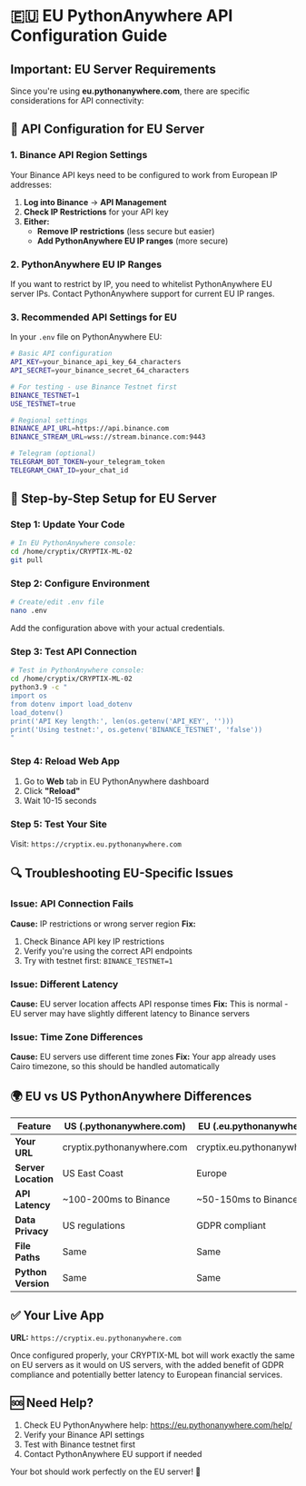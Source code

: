 # 🇪🇺 EU PythonAnywhere API Configuration Guide

## Important: EU Server Requirements

Since you're using **eu.pythonanywhere.com**, there are specific considerations for API connectivity:

## 🔧 API Configuration for EU Server

### 1. Binance API Region Settings
Your Binance API keys need to be configured to work from European IP addresses:

1. **Log into Binance** → **API Management**
2. **Check IP Restrictions** for your API key
3. **Either:**
   - **Remove IP restrictions** (less secure but easier)
   - **Add PythonAnywhere EU IP ranges** (more secure)

### 2. PythonAnywhere EU IP Ranges
If you want to restrict by IP, you need to whitelist PythonAnywhere EU server IPs. Contact PythonAnywhere support for current EU IP ranges.

### 3. Recommended API Settings for EU
In your `.env` file on PythonAnywhere EU:

```bash
# Basic API configuration
API_KEY=your_binance_api_key_64_characters
API_SECRET=your_binance_secret_64_characters

# For testing - use Binance Testnet first
BINANCE_TESTNET=1
USE_TESTNET=true

# Regional settings
BINANCE_API_URL=https://api.binance.com
BINANCE_STREAM_URL=wss://stream.binance.com:9443

# Telegram (optional)
TELEGRAM_BOT_TOKEN=your_telegram_token
TELEGRAM_CHAT_ID=your_chat_id
```

## 🚀 Step-by-Step Setup for EU Server

### Step 1: Update Your Code
```bash
# In EU PythonAnywhere console:
cd /home/cryptix/CRYPTIX-ML-02
git pull
```

### Step 2: Configure Environment
```bash
# Create/edit .env file
nano .env
```

Add the configuration above with your actual credentials.

### Step 3: Test API Connection
```bash
# Test in PythonAnywhere console:
cd /home/cryptix/CRYPTIX-ML-02
python3.9 -c "
import os
from dotenv import load_dotenv
load_dotenv()
print('API Key length:', len(os.getenv('API_KEY', '')))
print('Using testnet:', os.getenv('BINANCE_TESTNET', 'false'))
"
```

### Step 4: Reload Web App
1. Go to **Web** tab in EU PythonAnywhere dashboard
2. Click **"Reload"**
3. Wait 10-15 seconds

### Step 5: Test Your Site
Visit: `https://cryptix.eu.pythonanywhere.com`

## 🔍 Troubleshooting EU-Specific Issues

### Issue: API Connection Fails
**Cause:** IP restrictions or wrong server region
**Fix:**
1. Check Binance API key IP restrictions
2. Verify you're using the correct API endpoints
3. Try with testnet first: `BINANCE_TESTNET=1`

### Issue: Different Latency
**Cause:** EU server location affects API response times
**Fix:** This is normal - EU server may have slightly different latency to Binance servers

### Issue: Time Zone Differences
**Cause:** EU servers use different time zones
**Fix:** Your app already uses Cairo timezone, so this should be handled automatically

## 🌍 EU vs US PythonAnywhere Differences

| Feature | US (.pythonanywhere.com) | EU (.eu.pythonanywhere.com) |
|---------|-------------------------|----------------------------|
| **Your URL** | cryptix.pythonanywhere.com | cryptix.eu.pythonanywhere.com |
| **Server Location** | US East Coast | Europe |
| **API Latency** | ~100-200ms to Binance | ~50-150ms to Binance |
| **Data Privacy** | US regulations | GDPR compliant |
| **File Paths** | Same | Same |
| **Python Version** | Same | Same |

## ✅ Your Live App

**URL:** `https://cryptix.eu.pythonanywhere.com`

Once configured properly, your CRYPTIX-ML bot will work exactly the same on EU servers as it would on US servers, with the added benefit of GDPR compliance and potentially better latency to European financial services.

## 🆘 Need Help?

1. Check EU PythonAnywhere help: https://eu.pythonanywhere.com/help/
2. Verify your Binance API settings
3. Test with Binance testnet first
4. Contact PythonAnywhere EU support if needed

Your bot should work perfectly on the EU server! 🚀
